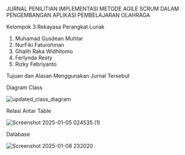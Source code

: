 JURNAL PENILITIAN IMPLEMENTASI METODE AGILE SCRUM DALAM PENGEMBANGAN APLIKASI PEMBELAJARAN OLAHRAGA

Kelompok 3 Rekayasa Perangkat Lunak
1. Muhamad Gusdean Muhtar
2. NurFiki Faturohman
3. Ghalih Raka Widhitomo
4. Ferlynda Resty
5. Rizky Febriyanto

Tujuan dan Alasan Menggunakan Jurnal Tersebut

Diagram Class


![updated_class_diagram](https://github.com/user-attachments/assets/ce10b879-fff6-4b7e-a6ae-e417a400b1ff)


Relasi Antar Table

![Screenshot 2025-01-05 024535 (1)](https://github.com/user-attachments/assets/6a891a27-e70b-472d-aa68-08cca5d4f04c)

Database


![Screenshot 2025-01-08 232020](https://github.com/user-attachments/assets/9f25af1a-5ea2-463c-9c03-5953b53afdc5)




